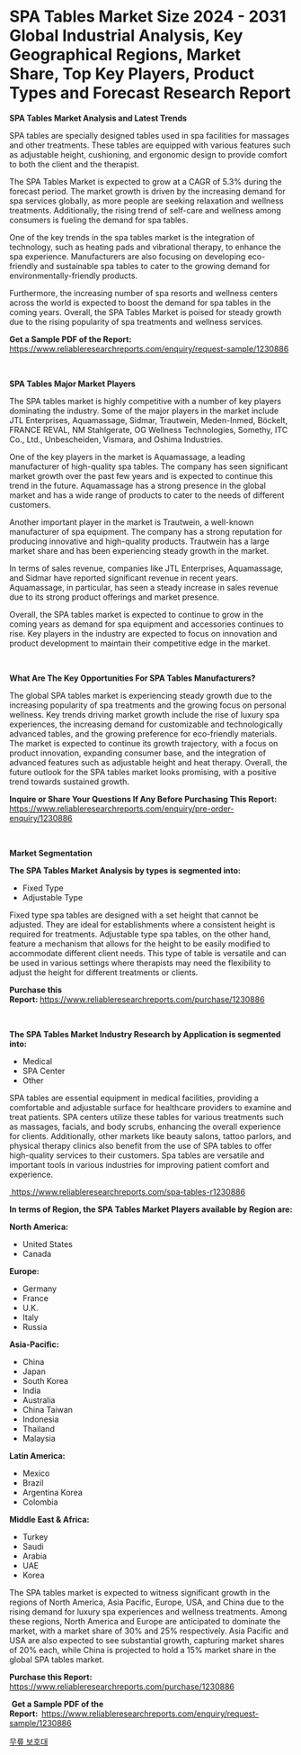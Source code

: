 <p><h1>SPA Tables Market Size 2024 - 2031 Global Industrial Analysis, Key Geographical Regions, Market Share, Top Key Players, Product Types and Forecast Research Report</h1></p><p><strong>SPA Tables Market Analysis and Latest Trends</strong></p>
<p><p>SPA tables are specially designed tables used in spa facilities for massages and other treatments. These tables are equipped with various features such as adjustable height, cushioning, and ergonomic design to provide comfort to both the client and the therapist.</p><p>The SPA Tables Market is expected to grow at a CAGR of 5.3% during the forecast period. The market growth is driven by the increasing demand for spa services globally, as more people are seeking relaxation and wellness treatments. Additionally, the rising trend of self-care and wellness among consumers is fueling the demand for spa tables.</p><p>One of the key trends in the spa tables market is the integration of technology, such as heating pads and vibrational therapy, to enhance the spa experience. Manufacturers are also focusing on developing eco-friendly and sustainable spa tables to cater to the growing demand for environmentally-friendly products.</p><p>Furthermore, the increasing number of spa resorts and wellness centers across the world is expected to boost the demand for spa tables in the coming years. Overall, the SPA Tables Market is poised for steady growth due to the rising popularity of spa treatments and wellness services.</p></p>
<p><strong>Get a Sample PDF of the Report:&nbsp;</strong> <a href="https://www.reliableresearchreports.com/enquiry/request-sample/1230886">https://www.reliableresearchreports.com/enquiry/request-sample/1230886</a></p>
<p>&nbsp;</p>
<p><strong>SPA Tables Major Market Players</strong></p>
<p><p>The SPA tables market is highly competitive with a number of key players dominating the industry. Some of the major players in the market include JTL Enterprises, Aquamassage, Sidmar, Trautwein, Meden-Inmed, Böckelt, FRANCE REVAL, NM Stahlgerate, OG Wellness Technologies, Somethy, ITC Co., Ltd., Unbescheiden, Vismara, and Oshima Industries.</p><p>One of the key players in the market is Aquamassage, a leading manufacturer of high-quality spa tables. The company has seen significant market growth over the past few years and is expected to continue this trend in the future. Aquamassage has a strong presence in the global market and has a wide range of products to cater to the needs of different customers.</p><p>Another important player in the market is Trautwein, a well-known manufacturer of spa equipment. The company has a strong reputation for producing innovative and high-quality products. Trautwein has a large market share and has been experiencing steady growth in the market.</p><p>In terms of sales revenue, companies like JTL Enterprises, Aquamassage, and Sidmar have reported significant revenue in recent years. Aquamassage, in particular, has seen a steady increase in sales revenue due to its strong product offerings and market presence.</p><p>Overall, the SPA tables market is expected to continue to grow in the coming years as demand for spa equipment and accessories continues to rise. Key players in the industry are expected to focus on innovation and product development to maintain their competitive edge in the market.</p></p>
<p>&nbsp;</p>
<p><strong>What Are The Key Opportunities For SPA Tables Manufacturers?</strong></p>
<p><p>The global SPA tables market is experiencing steady growth due to the increasing popularity of spa treatments and the growing focus on personal wellness. Key trends driving market growth include the rise of luxury spa experiences, the increasing demand for customizable and technologically advanced tables, and the growing preference for eco-friendly materials. The market is expected to continue its growth trajectory, with a focus on product innovation, expanding consumer base, and the integration of advanced features such as adjustable height and heat therapy. Overall, the future outlook for the SPA tables market looks promising, with a positive trend towards sustained growth.</p></p>
<p><strong>Inquire or Share Your Questions If Any Before Purchasing This Report:</strong> <a href="https://www.reliableresearchreports.com/enquiry/pre-order-enquiry/1230886">https://www.reliableresearchreports.com/enquiry/pre-order-enquiry/1230886</a></p>
<p>&nbsp;</p>
<p><strong>Market Segmentation</strong></p>
<p><strong>The SPA Tables Market Analysis by types is segmented into:</strong></p>
<p><ul><li>Fixed Type</li><li>Adjustable Type</li></ul></p>
<p><p>Fixed type spa tables are designed with a set height that cannot be adjusted. They are ideal for establishments where a consistent height is required for treatments. Adjustable type spa tables, on the other hand, feature a mechanism that allows for the height to be easily modified to accommodate different client needs. This type of table is versatile and can be used in various settings where therapists may need the flexibility to adjust the height for different treatments or clients.</p></p>
<p><strong>Purchase this Report:&nbsp;</strong><a href="https://www.reliableresearchreports.com/purchase/1230886">https://www.reliableresearchreports.com/purchase/1230886</a></p>
<p>&nbsp;</p>
<p><strong>The SPA Tables Market Industry Research by Application is segmented into:</strong></p>
<p><ul><li>Medical</li><li>SPA Center</li><li>Other</li></ul></p>
<p><p>SPA tables are essential equipment in medical facilities, providing a comfortable and adjustable surface for healthcare providers to examine and treat patients. SPA centers utilize these tables for various treatments such as massages, facials, and body scrubs, enhancing the overall experience for clients. Additionally, other markets like beauty salons, tattoo parlors, and physical therapy clinics also benefit from the use of SPA tables to offer high-quality services to their customers. Spa tables are versatile and important tools in various industries for improving patient comfort and experience.</p></p>
<p><a href="https://www.reliableresearchreports.com/spa-tables-r1230886">&nbsp;https://www.reliableresearchreports.com/spa-tables-r1230886</a></p>
<p><strong>In terms of Region, the SPA Tables Market Players available by Region are:</strong></p>
<p>
    <p> <strong> North America: </strong>
        <ul>
            <li>United States</li>
            <li>Canada</li>
        </ul>
        </p> 
    <p> <strong> Europe: </strong>
        <ul>
            <li>Germany</li>
            <li>France</li>
            <li>U.K.</li>
            <li>Italy</li>
            <li>Russia</li>
        </ul>
        </p> 
    <p> <strong> Asia-Pacific: </strong>
        <ul>
            <li>China</li>
            <li>Japan</li>
            <li>South Korea</li>
            <li>India</li>
            <li>Australia</li>
            <li>China Taiwan</li>
            <li>Indonesia</li>
            <li>Thailand</li>
            <li>Malaysia</li>
        </ul>
        </p> 
    <p> <strong> Latin America: </strong>
        <ul>
            <li>Mexico</li>
            <li>Brazil</li>
            <li>Argentina Korea</li>
            <li>Colombia</li>
        </ul>
        </p> 
    <p> <strong> Middle East & Africa: </strong>
        <ul>
            <li>Turkey</li>
            <li>Saudi</li>
            <li>Arabia</li>
            <li>UAE</li>
            <li>Korea</li>
        </ul>
    </p>
    </p>
<p><p>The SPA tables market is expected to witness significant growth in the regions of North America, Asia Pacific, Europe, USA, and China due to the rising demand for luxury spa experiences and wellness treatments. Among these regions, North America and Europe are anticipated to dominate the market, with a market share of 30% and 25% respectively. Asia Pacific and USA are also expected to see substantial growth, capturing market shares of 20% each, while China is projected to hold a 15% market share in the global SPA tables market.</p></p>
<p><strong>Purchase this Report: </strong><a href="https://www.reliableresearchreports.com/purchase/1230886">https://www.reliableresearchreports.com/purchase/1230886</a></p>
<p>&nbsp;<strong>Get a Sample PDF of the Report:&nbsp;&nbsp;</strong><a href="https://www.reliableresearchreports.com/enquiry/request-sample/1230886">https://www.reliableresearchreports.com/enquiry/request-sample/1230886</a></p>
<p><strong></strong></p>
<p><p><a href="https://github.com/nicholasellison0076890/Market-Research-Report-List-2/blob/main/899333440234.md">무릎 보호대</a></p></p>
